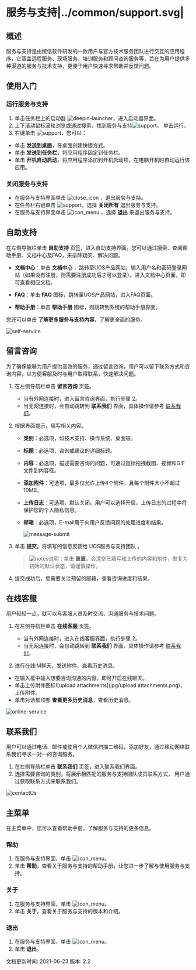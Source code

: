 # 服务与支持|../common/support.svg|

## 概述

服务与支持是由统信软件研发的一款用户与官方技术服务团队进行交互的应用程序，它涵盖远程服务、现场服务、培训服务和顾问咨询服务等，旨在为用户提供多种渠道的服务与技术支持，更便于用户快速寻求帮助并反馈问题。

## 使用入门

### 运行服务与支持

1. 单击任务栏上的启动器 ![deepin-launcher](icon/deepin-launcher.svg)，进入启动器界面。
2. 上下滚动鼠标滚轮浏览或通过搜索，找到服务与支持![support](icon/support.svg)， 单击运行。
3. 右键单击 ![support](icon/support.svg)，您可以：

 - 单击 **发送到桌面**，在桌面创建快捷方式。
 - 单击 **发送到任务栏**，将应用程序固定到任务栏。
 - 单击 **开机自动启动**，将应用程序添加到开机启动项，在电脑开机时自动运行该应用。

### 关闭服务与支持

- 在服务与支持界面单击 ![close_icon](icon/close.svg) ，退出服务与支持。
- 在任务栏右键单击 ![support](icon/support.svg)，选择 **关闭所有** 退出服务与支持。
- 在服务与支持界面单击 ![icon_menu](icon/icon_menu.svg) ，选择 **退出** 来退出服务与支持。

## 自助支持

在左侧导航栏单击 **自助支持** 页签，进入自助支持界面。您可以通过搜索、查阅帮助手册、文档中心及FAQ，来排除疑问、解决问题。

- **文档中心**：单击 **文档中心** ，跳转至UOS产品网站，输入用户名和密码登录网站（如果没有注册，则需要注册成功后才可以登录）。进入文档中心页面，即可查看相应文档。

- **FAQ**：单击 **FAQ** 图标，跳转至UOS产品网站，进入FAQ页面。 

- **帮助手册**：单击 **帮助手册** 图标，则跳转到系统的帮助手册界面。

您还可以单击 **了解更多服务与支持内容**，了解更全面的服务。

![self-service](jpg/self-support-service.png)

## 留言咨询

为了确保能够为用户提供高效的服务，通过留言咨询，用户可以留下联系方式和咨询内容，以方便客服及时与用户取得联系，快速解决问题。

1. 在左侧导航栏单击 **留言咨询** 页签。

   - 当有外网连接时，进入留言咨询界面，执行步骤 2。
   - 当无网连接时，会自动跳转到 **联系我们** 界面，具体操作请参考 [联系我们](#联系我们)。

2. 根据界面提示，填写相关内容。

   - **类别**：必选项，如技术支持、操作系统、桌面等。

   - **标题**：必选项，咨询或建议的详细标题。

   - **内容**：必选项，描述需要咨询的问题，可通过鼠标拖拽截图、视频和GIF文件到内容框。

   - **添加附件**：可选项，最多仅允许上传4个附件，且每个附件大小不超过10MB。

   - **上传日志**：可选项，默认关闭。用户可以选择开启，上传日志的过程中将保护您的个人隐私信息。

   - **邮箱**：必选项，E-mail用于向用户反馈问题的处理进度和结果。

     ![message-submit](jpg/message-submit.png)

3. 单击 **提交**，将填写的信息反馈给 UOS服务与支持团队 。

   > ![notes](icon/notes.svg)说明：单击 **重置**，会清空已填写和上传的内容和附件，恢复为初始的默认状态，请谨慎操作。

4. 提交成功后，您需要关注预留的邮箱，查看咨询进度和结果。


## 在线客服

用户轻轻一点，就可以与客服人员及时交流、沟通服务与技术问题。

1. 在左侧导航栏单击 **在线客服** 页签。

   - 当有外网连接时，进入在线客服界面，执行步骤 2。
   - 当无网连接时，会自动跳转到 **联系我们** 界面，具体操作请参考 [联系我们](#联系我们)。

2.  进行在线IM聊天、发送附件、查看历史消息。

   - 在输入框中输入想要咨询沟通的内容，即可开启在线聊天。
   - 单击上传附件图标![upload attachments](jpg/upload attachments.png)，上传附件。
   - 单击对话框顶部 **查看更多历史消息**，查看历史消息。

![online-service](jpg/online-service.png)

## 联系我们

用户可以通过电话、邮件或使用个人微信扫描二维码，添加好友，通过移动网络联系我们寻求一对一的咨询服务。

1. 在左侧导航栏单击 **联系我们** 页签，进入联系我们界面。
2.  选择需要咨询的类别，将展示相匹配的服务与支持团队成员联系方式， 用户通过获取联系方式来联系我们。

![contactUs](jpg/contactUs.png)


## 主菜单 

在主菜单中，您可以查看帮助手册，了解服务与支持的更多信息。

### 帮助

1.  在服务与支持界面，单击 ![icon_menu](icon/icon_menu.svg)。
2.  单击 **帮助**，查看关于服务与支持的帮助手册，让您进一步了解与使用服务与支持。


### 关于

1.  在服务与支持界面，单击 ![icon_menu](icon/icon_menu.svg)。
2.  单击 **关于**，查看关于服务与支持的版本和介绍。

### 退出

1. 在服务与支持界面，单击 ![icon_menu](icon/icon_menu.svg)。
2. 单击 **退出**。


<div class="version-info"><span>文档更新时间: 2021-06-23</span><span> 版本: 2.2</span></div>